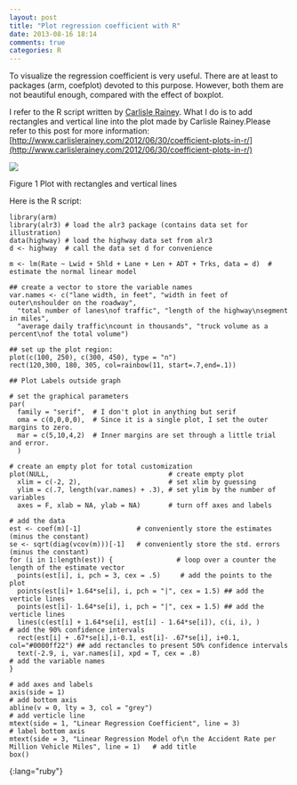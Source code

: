 ```yaml
---
layout: post
title: "Plot regression coefficient with R"
date: 2013-08-16 18:14
comments: true
categories: R
---
```



To visualize the regression coefficient is very useful. There are at least to packages (arm, coefplot) devoted to this purpose. However, both them are not beautiful enough, compared with the effect of boxplot. 


I refer to the R script written by [Carlisle Rainey](http://www.carlislerainey.com/2012/06/30/coefficient-plots-in-r/). What I do is to add rectangles and vertical line into the plot made by Carlisle Rainey.Please refer to this post for more information: [http://www.carlislerainey.com/2012/06/30/coefficient-plots-in-r/](http://www.carlislerainey.com/2012/06/30/coefficient-plots-in-r/)


![](http://farm4.staticflickr.com/3737/9520667493_576a8525c7_z.jpg)

Figure 1 Plot with rectangles and vertical lines


Here is the R script:

	library(arm)
	library(alr3) # load the alr3 package (contains data set for illustration)
	data(highway) # load the highway data set from alr3
	d <- highway  # call the data set d for convenience
	
	m <- lm(Rate ~ Lwid + Shld + Lane + Len + ADT + Trks, data = d)  # estimate the normal linear model
	
	## create a vector to store the variable names
	var.names <- c("lane width, in feet", "width in feet of outer\nshoulder on the roadway",
	  "total number of lanes\nof traffic", "length of the highway\nsegment in miles",
	  "average daily traffic\ncount in thousands", "truck volume as a percent\nof the total volume")
	
	## set up the plot region:
	plot(c(100, 250), c(300, 450), type = "n")
	rect(120,300, 180, 305, col=rainbow(11, start=.7,end=.1))
	
	## Plot Labels outside graph
	
	# set the graphical parameters
	par(
	  family = "serif",  # I don't plot in anything but serif
	  oma = c(0,0,0,0),  # Since it is a single plot, I set the outer margins to zero.
	  mar = c(5,10,4,2)  # Inner margins are set through a little trial and error.
	  )
	
	# create an empty plot for total customization
	plot(NULL,                              # create empty plot
	  xlim = c(-2, 2),                      # set xlim by guessing
	  ylim = c(.7, length(var.names) + .3), # set ylim by the number of variables
	  axes = F, xlab = NA, ylab = NA)       # turn off axes and labels
	
	# add the data
	est <- coef(m)[-1]              # conveniently store the estimates (minus the constant)
	se <- sqrt(diag(vcov(m)))[-1]   # conveniently store the std. errors (minus the constant)
	for (i in 1:length(est)) {                # loop over a counter the length of the estimate vector
	  points(est[i], i, pch = 3, cex = .5)     # add the points to the plot
	  points(est[i]+ 1.64*se[i], i, pch = "|", cex = 1.5) ## add the verticle lines
	  points(est[i]- 1.64*se[i], i, pch = "|", cex = 1.5) ## add the verticle lines
	  lines(c(est[i] + 1.64*se[i], est[i] - 1.64*se[i]), c(i, i), )         # add the 90% confidence intervals
	  rect(est[i] + .67*se[i],i-0.1, est[i]- .67*se[i], i+0.1, col="#0000ff22") ## add rectancles to present 50% confidence intervals
	  text(-2.9, i, var.names[i], xpd = T, cex = .8)                      # add the variable names
	}
	
	# add axes and labels
	axis(side = 1)                                                                                          # add bottom axis
	abline(v = 0, lty = 3, col = "grey")                                                                    # add verticle line
	mtext(side = 1, "Linear Regression Coefficient", line = 3)                                              # label bottom axis
	mtext(side = 3, "Linear Regression Model of\n the Accident Rate per Million Vehicle Miles", line = 1)   # add title
	box() 
{:lang="ruby"}